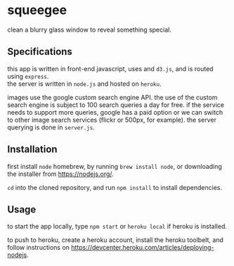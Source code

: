 
# squeegee

clean a blurry glass window to reveal something special.

## Specifications
this app is written in front-end javascript, uses and `d3.js`, and is routed using `express`.  
the server is written in `node.js` and hosted on `heroku`.  

images use the google custom search engine API. the use of the custom search engine is subject to 100 search queries a day for free. if the service needs to support more queries, google has a paid option or we can switch to other image search services (flickr or 500px, for example). the server querying is done in `server.js`.

## Installation

first install `node` homebrew, by running `brew install node`, or downloading the installer from <https://nodejs.org/>.  

`cd` into the cloned repository, and run `npm install` to install dependencies.

## Usage
to start the app locally, type `npm start` or `heroku local` if heroku is installed.

to push to heroku, create a heroku account, install the heroku toolbelt, and follow instructions on https://devcenter.heroku.com/articles/deploying-nodejs.
